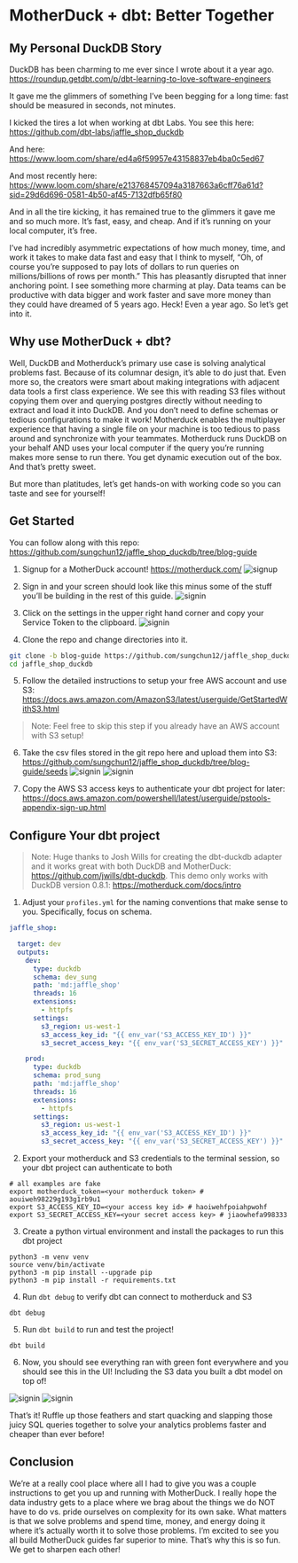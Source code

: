# MotherDuck + dbt: Better Together

## My Personal DuckDB Story
DuckDB has been charming to me ever since I wrote about it a year ago.
https://roundup.getdbt.com/p/dbt-learning-to-love-software-engineers

It gave me the glimmers of something I’ve been begging for a long time: fast should be measured in seconds, not minutes.

I kicked the tires a lot when working at dbt Labs. You see this here: https://github.com/dbt-labs/jaffle_shop_duckdb

And here:
https://www.loom.com/share/ed4a6f59957e43158837eb4ba0c5ed67

And most recently here: 
https://www.loom.com/share/e213768457094a3187663a6cff76a61d?sid=29d6d696-0581-4b50-af45-7132dfb65f80

And in all the tire kicking, it has remained true to the glimmers it gave me and so much more. It’s fast, easy, and cheap. And if it’s running on your local computer, it’s free. 

I’ve had incredibly asymmetric expectations of how much money, time, and work it takes to make data fast and easy that I think to myself, “Oh, of course you’re supposed to pay lots of dollars to run queries on millions/billions of rows per month.” This has pleasantly disrupted that inner anchoring point. I see something more charming at play. Data teams can be productive with data bigger and work faster and save more money than they could have dreamed of 5 years ago. Heck! Even a year ago. So let’s get into it.

## Why use MotherDuck + dbt?
Well, DuckDB and Motherduck’s primary use case is solving analytical problems fast. Because of its columnar design, it’s able to do just that. Even more so, the creators were smart about making integrations with adjacent data tools a first class experience. We see this with reading S3 files without copying them over and querying postgres directly without needing to extract and load it into DuckDB. And you don’t need to define schemas or tedious configurations to make it work! Motherduck enables the multiplayer experience that having a single file on your machine is too tedious to pass around and synchronize with your teammates. Motherduck runs DuckDB on your behalf AND uses your local computer if the query you’re running makes more sense to run there. You get dynamic execution out of the box. And that’s pretty sweet.

But more than platitudes, let’s get hands-on with working code so you can taste and see for yourself!

## Get Started

You can follow along with this repo: https://github.com/sungchun12/jaffle_shop_duckdb/tree/blog-guide

1. Signup for a MotherDuck account! https://motherduck.com/
![signup](/images/motherduck_signup.png)

2. Sign in and your screen should look like this minus some of the stuff you’ll be building in the rest of this guide.
![signin](/images/signin.png)

3. Click on the settings in the upper right hand corner and copy your Service Token to the clipboard.
![signin](/images/service_token.png)

4. Clone the repo and change directories into it.

```bash
git clone -b blog-guide https://github.com/sungchun12/jaffle_shop_duckdb.git
cd jaffle_shop_duckdb
```

5. Follow the detailed instructions to setup your free AWS account and use S3: https://docs.aws.amazon.com/AmazonS3/latest/userguide/GetStartedWithS3.html

> Note: Feel free to skip this step if you already have an AWS account with S3 setup!

6. Take the csv files stored in the git repo here and upload them into S3: https://github.com/sungchun12/jaffle_shop_duckdb/tree/blog-guide/seeds
![signin](/images/seeds.png)
![signin](/images/s3_seeds.png)

7. Copy the AWS S3 access keys to authenticate your dbt project for later: https://docs.aws.amazon.com/powershell/latest/userguide/pstools-appendix-sign-up.html 

## Configure Your dbt project
> Note: Huge thanks to Josh Wills for creating the dbt-duckdb adapter and it works great with both DuckDB and MotherDuck: https://github.com/jwills/dbt-duckdb. This demo only works with DuckDB version 0.8.1: https://motherduck.com/docs/intro

1. Adjust your `profiles.yml` for the naming conventions that make sense to you. Specifically, focus on schema. 

```yaml
jaffle_shop:

  target: dev
  outputs:
    dev:
      type: duckdb
      schema: dev_sung
      path: 'md:jaffle_shop'
      threads: 16
      extensions: 
        - httpfs
      settings:
        s3_region: us-west-1
        s3_access_key_id: "{{ env_var('S3_ACCESS_KEY_ID') }}"
        s3_secret_access_key: "{{ env_var('S3_SECRET_ACCESS_KEY') }}"

    prod:
      type: duckdb
      schema: prod_sung
      path: 'md:jaffle_shop'
      threads: 16
      extensions: 
        - httpfs
      settings:
        s3_region: us-west-1
        s3_access_key_id: "{{ env_var('S3_ACCESS_KEY_ID') }}"
        s3_secret_access_key: "{{ env_var('S3_SECRET_ACCESS_KEY') }}"
```

2. Export your motherduck and S3 credentials to the terminal session, so your dbt project can authenticate to both

```shell
# all examples are fake
export motherduck_token=<your motherduck token> # aouiweh98229g193g1rb9u1
export S3_ACCESS_KEY_ID=<your access key id> # haoiwehfpoiahpwohf
export S3_SECRET_ACCESS_KEY=<your secret access key> # jiaowhefa998333
```

3. Create a python virtual environment and install the packages to run this dbt project

```shell
python3 -m venv venv
source venv/bin/activate
python3 -m pip install --upgrade pip
python3 -m pip install -r requirements.txt
```

4. Run `dbt debug` to verify dbt can connect to motherduck and S3

```shell
dbt debug
```

5. Run `dbt build` to run and test the project!

```shell
dbt build
```

6. Now, you should see everything ran with green font everywhere and you should see this in the UI! Including the S3 data you built a dbt model on top of!

![signin](/images/green_logs.png)
![signin](/images/motherduck_success.png)



That’s it! Ruffle up those feathers and start quacking and slapping those juicy SQL queries together to solve your analytics problems faster and cheaper than ever before!

## Conclusion

We’re at a really cool place where all I had to give you was a couple instructions to get you up and running with MotherDuck. I really hope the data industry gets to a place where we brag about the things we do NOT have to do vs. pride ourselves on complexity for its own sake. What matters is that we solve problems and spend time, money, and energy doing it where it’s actually worth it to solve those problems. I’m excited to see you all build MotherDuck guides far superior to mine. That’s why this is so fun. We get to sharpen each other!
